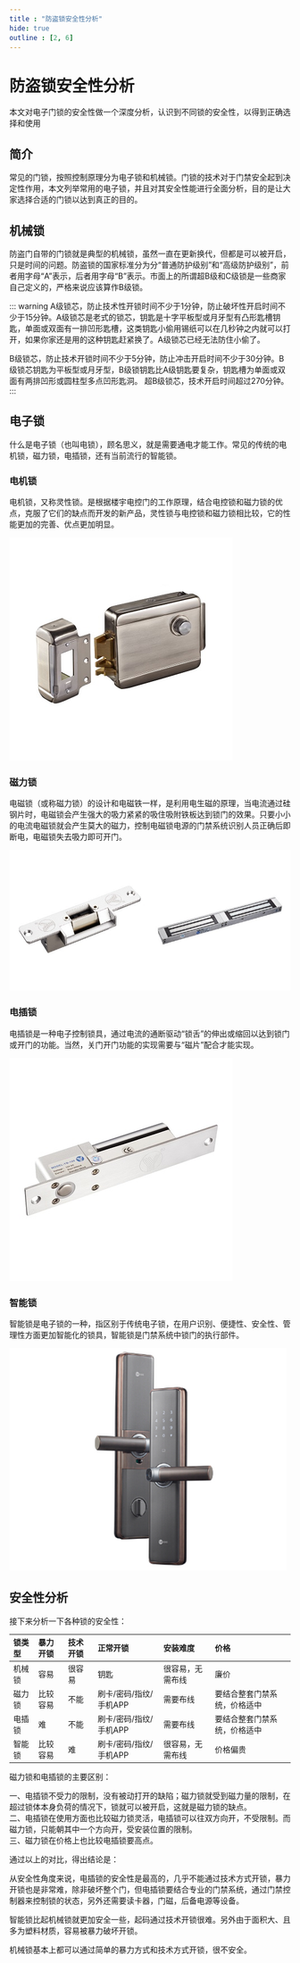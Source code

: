 ```yaml
---
title : "防盗锁安全性分析"
hide: true
outline : [2, 6]
---
```


# 防盗锁安全性分析

本文对电子门锁的安全性做一个深度分析，认识到不同锁的安全性，以得到正确选择和使用

## 简介

常见的门锁，按照控制原理分为电子锁和机械锁。门锁的技术对于门禁安全起到决定性作用，本文列举常用的电子锁，并且对其安全性能进行全面分析，目的是让大家选择合适的门锁以达到真正的目的。

## 机械锁

防盗门自带的门锁就是典型的机械锁，虽然一直在更新换代，但都是可以被开启，只是时间的问题。防盗锁的国家标准分为分“普通防护级别”和“高级防护级别”，前者用字母“A”表示，后者用字母“B”表示。市面上的所谓超B级和C级锁是一些商家自己定义的，严格来说应该算作B级锁。

::: warning
A级锁芯，防止技术性开锁时间不少于1分钟，防止破坏性开启时间不少于15分钟。A级锁芯是老式的锁芯，钥匙是十字平板型或月牙型有凸形匙槽钥匙，单面或双面有一排凹形匙槽，这类钥匙小偷用锡纸可以在几秒钟之内就可以打开，如果你家还是用的这种钥匙赶紧换了。A级锁芯已经无法防住小偷了。  

B级锁芯，防止技术开锁时间不少于5分钟，防止冲击开启时间不少于30分钟。B级锁芯钥匙为平板型或月牙型，B级锁钥匙比A级钥匙要复杂，钥匙槽为单面或双面有两排凹形或圆柱型多点凹形匙洞。
超B级锁芯，技术开启时间超过270分钟。
:::

## 电子锁

什么是电子锁（也叫电锁），顾名思义，就是需要通电才能工作。常见的传统的电机锁，磁力锁，电插锁，还有当前流行的智能锁。

### 电机锁

电机锁，又称灵性锁。是根据楼宇电控门的工作原理，结合电控锁和磁力锁的优点，克服了它们的缺点而开发的新产品，灵性锁与电控锁和磁力锁相比较，它的性能更加的完善、优点更加明显。

![电机锁](images/intelligent-electric-lock.jpg)

### 磁力锁

电磁锁（或称磁力锁）的设计和电磁铁一样，是利用电生磁的原理，当电流通过硅钢片时，电磁锁会产生强大的吸力紧紧的吸住吸附铁板达到锁门的效果。只要小小的电流电磁锁就会产生莫大的磁力，控制电磁锁电源的门禁系统识别人员正确后即断电，电磁锁失去吸力即可开门。

![电磁锁-阴极锁](images/electric-Strike-lock.jpg)

### 电插锁

电插锁是一种电子控制锁具，通过电流的通断驱动“锁舌”的伸出或缩回以达到锁门或开门的功能。当然，关门开门功能的实现需要与“磁片”配合才能实现。

![电插锁](images/electric-bolt-lock.jpg)

### 智能锁

智能锁是电子锁的一种，指区别于传统电子锁，在用户识别、便捷性、安全性、管理性方面更加智能化的锁具，智能锁是门禁系统中锁门的执行部件。

![电插锁](images/intelligentlock.jpg)

## 安全性分析

接下来分析一下各种锁的安全性：

| 锁类型 | 暴力开锁 | 技术开锁 | 正常开锁 | 安装难度 | 价格 |
| :-- | :-- | :-- | :-- | :-- | :-- |
| 机械锁 | 容易 | 很容易 | 钥匙 | 很容易，无需布线 | 廉价 |
| 磁力锁 | 比较容易 | 不能 | 刷卡/密码/指纹/手机APP | 需要布线 | 要结合整套门禁系统，价格适中 |
| 电插锁 | 难 | 不能 | 刷卡/密码/指纹/手机APP | 需要布线 | 要结合整套门禁系统，价格适中 |
| 智能锁 | 比较容易 | 难 | 刷卡/密码/指纹/手机APP | 很容易，无需布线 | 价格偏贵 |

磁力锁和电插锁的主要区别：

一、电插锁不受力的限制，没有被动打开的缺陷；磁力锁就受到磁力量的限制，在超过锁体本身负荷的情况下，锁就可以被开启，这就是磁力锁的缺点。  
二、电插锁在使用方面也比较磁力锁灵活，电插锁可以往双方向开，不受限制。而磁力锁，只能朝其中一个方向开，受安装位置的限制。  
三、磁力锁在价格上也比较电插锁要高点。

通过以上的对比，得出结论是：

从安全性角度来说，电插锁的安全性是最高的，几乎不能通过技术方式开锁，暴力开锁也是非常难，除非破坏整个门，但电插锁要结合专业的门禁系统，通过门禁控制器来控制锁的状态，另外还需要读卡器，门磁，后备电源等设备。

智能锁比起机械锁就更加安全一些，起码通过技术开锁很难。另外由于面积大、且多为塑料材质，容易被暴力破坏开锁。

机械锁基本上都可以通过简单的暴力方式和技术方式开锁，很不安全。
